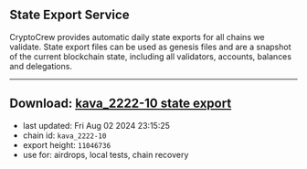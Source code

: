 ## State Export Service
CryptoCrew provides automatic daily state exports for all chains we validate. State export files can be used as genesis files and are a snapshot of the current blockchain state, including all validators, accounts, balances and delegations.

---
**Download: [kava_2222-10 state export](https://dl-eu2.ccvalidators.com/SERVICE/kava/kava_2222-10_export_11046736.json)**
---

- last updated: Fri Aug 02 2024 23:15:25
- chain id: `kava_2222-10`
- export height: `11046736`
- use for: airdrops, local tests, chain recovery
